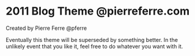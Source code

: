 2011 Blog Theme @pierreferre.com
====================
Created by Pierre Ferre @pferre

Eventually this theme will be superseded by something better. In the
unlikely event that you like it, feel free to do whatever you want with it.  

